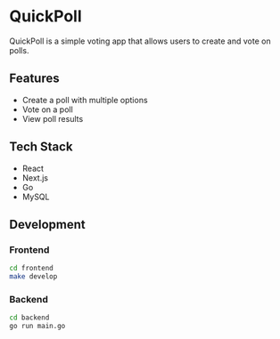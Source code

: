 # QuickPoll

QuickPoll is a simple voting app that allows users to create and vote on polls.

## Features

- Create a poll with multiple options
- Vote on a poll
- View poll results

## Tech Stack

- React
- Next.js
- Go
- MySQL

## Development

### Frontend
  
  ```bash
  cd frontend
  make develop
  ```

### Backend

  ```bash
  cd backend
  go run main.go
  ```

